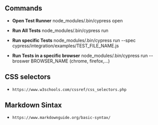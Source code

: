 ## Commands

- **Open Test Runner**
    node_modules/.bin/cypress open

- **Run All Tests**
    node_modules/.bin/cypress run  

- **Run specific Tests**
    node_modules/.bin/cypress run --spec cypress/integration/examples/TEST_FILE_NAME.js

- **Run Tests in a specific browser**
    node_modules/.bin/cypress run --broswer BROWSER_NAME (chrome, firefox,...)


## CSS selectors

- `https://www.w3schools.com/cssref/css_selectors.php`

## Markdown Sintax

- `https://www.markdownguide.org/basic-syntax/`